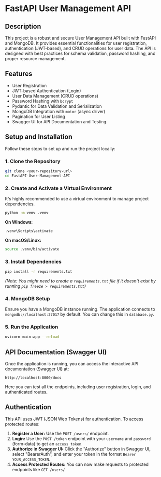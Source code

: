 # FastAPI User Management API

## Description

This project is a robust and secure User Management API built with FastAPI and MongoDB. It provides essential functionalities for user registration, authentication (JWT-based), and CRUD operations for user data. The API is designed with best practices for schema validation, password hashing, and proper resource management.

## Features

- User Registration
- JWT-based Authentication (Login)
- User Data Management (CRUD operations)
- Password Hashing with `bcrypt`
- Pydantic for Data Validation and Serialization
- MongoDB Integration with `motor` (async driver)
- Pagination for User Listing
- Swagger UI for API Documentation and Testing

## Setup and Installation

Follow these steps to set up and run the project locally:

### 1. Clone the Repository

```bash
git clone <your-repository-url>
cd FastAPI-User-Management-API
```

### 2. Create and Activate a Virtual Environment

It's highly recommended to use a virtual environment to manage project dependencies.

```bash
python -m venv .venv
```

**On Windows:**

```bash
.venv\Scripts\activate
```

**On macOS/Linux:**

```bash
source .venv/bin/activate
```

### 3. Install Dependencies

```bash
pip install -r requirements.txt
```

*(Note: You might need to create a `requirements.txt` file if it doesn't exist by running `pip freeze > requirements.txt`)*

### 4. MongoDB Setup

Ensure you have a MongoDB instance running. The application connects to `mongodb://localhost:27017` by default. You can change this in `database.py`.

### 5. Run the Application

```bash
uvicorn main:app --reload
```

## API Documentation (Swagger UI)

Once the application is running, you can access the interactive API documentation (Swagger UI) at:

`http://localhost:8000/docs`

Here you can test all the endpoints, including user registration, login, and authenticated routes.

## Authentication

This API uses JWT (JSON Web Tokens) for authentication. To access protected routes:

1. **Register a User:** Use the `POST /users/` endpoint.
2. **Login:** Use the `POST /token` endpoint with your `username` and `password` (form-data) to get an `access_token`.
3. **Authorize in Swagger UI:** Click the "Authorize" button in Swagger UI, select "BearerAuth", and enter your token in the format `Bearer YOUR_ACCESS_TOKEN`.
4. **Access Protected Routes:** You can now make requests to protected endpoints like `GET /users/`
